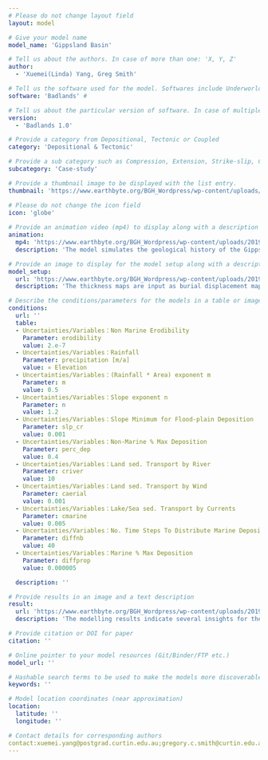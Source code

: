 ```yaml
---
# Please do not change layout field 
layout: model

# Give your model name
model_name: 'Gippsland Basin'

# Tell us about the authors. In case of more than one: 'X, Y, Z'
author: 
  - 'Xuemei(Linda) Yang, Greg Smith'

# Tell us the software used for the model. Softwares include Underworld, Badlands, Badlands-Underworld, Badlands-GPlates-CitcomS
software: 'Badlands' # 

# Tell us about the particular version of software. In case of multiple, mention them in a list format by adding a bullet dash in the next line as shown
version: 
  - 'Badlands 1.0'

# Provide a category from Depositional, Tectonic or Coupled
category: 'Depositional & Tectonic' 

# Provide a sub category such as Compression, Extension, Strike-slip, Conceptual, Case-study.
subcategory: 'Case-study'

# Provide a thumbnail image to be displayed with the list entry.  
thumbnail: 'https://www.earthbyte.org/BGH_Wordpress/wp-content/uploads/2019/09/0.png'

# Please do not change the icon field
icon: 'globe'
  
# Provide an animation video (mp4) to display along with a description
animation:
  mp4: 'https://www.earthbyte.org/BGH_Wordpress/wp-content/uploads/2019/09/Gippsland_model.mp4'
  description: 'The model simulates the geological history of the Gippsland Basin, constrained by a realistic 3D structural and stratigraphic model built in Petrel software. The aim is to assess and calibrate the theoretical tectonic and sedimentary models using empirical data for a rift basin.  The Badlands models are used to assess and measure the relative effect of significant variables for sedimentary basins, including: extension, subsidence, uplift, erosion, climate, sea level change and sedimentation of non-marine, marine, shelf and carbonate sequences.'

# Provide an image to display for the model setup along with a description
model_setup:
  url: 'https://www.earthbyte.org/BGH_Wordpress/wp-content/uploads/2019/09/model-setup.jpg'
  description: 'The thickness maps are input as burial displacement maps to simulate extension/subsidence history. The input maps are generated from the 3D realistic Petrel model.  This model is based on seismic interpretation of all the open file 3D and 2D seismic surveys and correlation of over 250 offshore wells and more than 1000 onshore wells or bores. The interpreted seismic surfaces and well data are used to create thickness maps between the main horizons (e.g. topography, mid Miocene, top Latrobe Group, base Tertiary, top Strzelecki Group, top Basement).'

# Describe the conditions/parameters for the models in a table or image or both along with a description
conditions:
  url: ''
  table:
  - Uncertainties/Variables：Non Marine Erodibility
    Parameter: erodibility
    value: 2.e-7
  - Uncertainties/Variables：Rainfall
    Parameter: precipitation [m/a]
    value: ∝ Elevation
  - Uncertainties/Variables：(Rainfall * Area) exponent m
    Parameter: m
    value: 0.5
  - Uncertainties/Variables：Slope exponent n
    Parameter: n
    value: 1.2
  - Uncertainties/Variables：Slope Minimum for Flood-plain Deposition
    Parameter: slp_cr
    value: 0.001
  - Uncertainties/Variables：Non-Marine % Max Deposition
    Parameter: perc_dep
    value: 0.4
  - Uncertainties/Variables：Land sed. Transport by River
    Parameter: criver
    value: 10
  - Uncertainties/Variables：Land sed. Transport by Wind
    Parameter: caerial
    value: 0.001
  - Uncertainties/Variables：Lake/Sea sed. Transport by Currents
    Parameter: cmarine
    value: 0.005
  - Uncertainties/Variables：No. Time Steps To Distribute Marine Deposits
    Parameter: diffnb
    value: 40
  - Uncertainties/Variables：Marine % Max Deposition
    Parameter: diffprop
    value: 0.000005

  description: ''

# Provide results in an image and a text description
result:
  url: 'https://www.earthbyte.org/BGH_Wordpress/wp-content/uploads/2019/09/Gippsland.png'
  description: 'The modelling results indicate several insights for the Gippsland Basin.  The initial paleo-topography at ~137 Ma comprised extensive highlands covering the entire region.  The Early Cretaceous paleo-environment was intracratonic, with sediment transport from east to west, and in the late Early Cretaceous included an inland sea. The Mid Cretaceous uplift caused emergence of the entire basin, substantial regional erosion and changed the basin architecture. Subsidence associated with Tasman Sea rifting formed the Central Deep and flipped the fluvial paleo-drainage system towards the east. Latrobe Group sediments then filled the basin, the early Late Cretaceous fluvial and lacustrine sediments (including potential source rocks and good sandstone reservoirs) being progressively transgressed by marginal marine and marine sediments with rising sea levels to flood most areas by the Oligocene. Since then non-marine sediments, dominated by thick coals, were confined to the west behind a thick aggrading and prograding carbonate shelf incised by deep submarine canyons. The very rapid burial of the Latrobe Group was accompanied by slow inversion which resulted in generation, migration and entrapment of substantial hydrocarbons in large anticlines and unconformity traps.'

# Provide citation or DOI for paper
citation: ''

# Online pointer to your model resources (Git/Binder/FTP etc.)
model_url: ''

# Hashable search terms to be used to make the models more discoverable
keywords: '' 

# Model location coordinates (near approximation)
location: 
  latitude: ''
  longitude: ''

# Contact details for corresponding authors
contact:xuemei.yang@postgrad.curtin.edu.au;gregory.c.smith@curtin.edu.au
---
```


